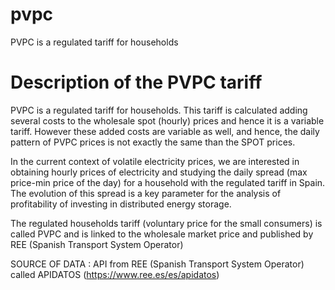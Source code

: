 # pvpc
PVPC is a regulated tariff for households

# Description of the PVPC tariff

PVPC is a regulated tariff for households. This tariff is calculated adding several costs to the wholesale spot (hourly) prices and hence it is a variable tariff. However these added costs are variable as well, and hence, the daily pattern of PVPC prices is not exactly the same than the SPOT prices. 

In the current context of volatile electricity prices, we are interested in obtaining hourly prices of electricity and studying the daily spread (max price-min price of the day) for a household with the regulated tariff in Spain. The evolution of this spread is a key parameter for the analysis of profitability of investing in distributed energy storage.  

The regulated households tariff (voluntary price for the small consumers) is called PVPC and is linked to the wholesale market price and published by REE (Spanish Transport System Operator)
 

SOURCE OF DATA : API from REE (Spanish Transport System Operator) called APIDATOS (https://www.ree.es/es/apidatos)
